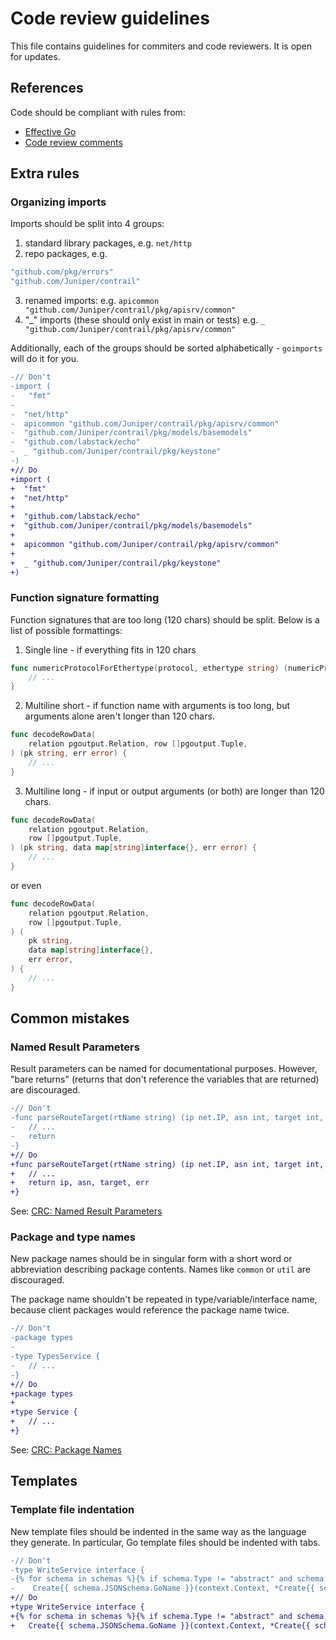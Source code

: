 # Code review guidelines

This file contains guidelines for commiters and code reviewers.
It is open for updates.

## References

Code should be compliant with rules from:
- [Effective Go](https://golang.org/doc/effective_go.html)
- [Code review comments](https://github.com/golang/go/wiki/CodeReviewComments)

## Extra rules

### Organizing imports

Imports should be split into 4 groups:
1.  standard library packages, e.g. `net/http`
2.  repo packages, e.g.

```go
"github.com/pkg/errors"
"github.com/Juniper/contrail"
```

3. renamed imports: 
    e.g. `apicommon "github.com/Juniper/contrail/pkg/apisrv/common"`
4. "_" imports (these should only exist in main or tests)
    e.g. `_ "github.com/Juniper/contrail/pkg/apisrv/common"`



Additionally, each of the groups should be sorted alphabetically -
`goimports` will do it for you.

```diff
-// Don't
-import (
-	"fmt"
-
-  "net/http"
-  apicommon "github.com/Juniper/contrail/pkg/apisrv/common"
-  "github.com/Juniper/contrail/pkg/models/basemodels"
-  "github.com/labstack/echo"
-  _ "github.com/Juniper/contrail/pkg/keystone"
-)
+// Do
+import (
+  "fmt"
+  "net/http"
+
+  "github.com/labstack/echo"
+  "github.com/Juniper/contrail/pkg/models/basemodels"
+
+  apicommon "github.com/Juniper/contrail/pkg/apisrv/common"
+
+  _ "github.com/Juniper/contrail/pkg/keystone"
+)
```

### Function signature formatting

Function signatures that are too long (120 chars) should be split.
Below is a list of possible formattings:
1.  Single line - if everything fits in 120 chars

```go
func numericProtocolForEthertype(protocol, ethertype string) (numericProtocol string, err error) {
	// ...
}
```

2.  Multiline short - if function name with arguments is too long, but arguments
    alone aren't longer than 120 chars.

```go
func decodeRowData(
	relation pgoutput.Relation, row []pgoutput.Tuple,
) (pk string, err error) {
	// ...
}
```

3. Multiline long - if input or output arguments (or both) are longer than 120 chars.

```go
func decodeRowData(
	relation pgoutput.Relation,
	row []pgoutput.Tuple,
) (pk string, data map[string]interface{}, err error) {
	// ...
}
```

or even

```go
func decodeRowData(
	relation pgoutput.Relation,
	row []pgoutput.Tuple,
) (
	pk string,
	data map[string]interface{},
	err error,
) {
	// ...
}
```

## Common mistakes

### Named Result Parameters

Result parameters can be named for documentational purposes.
However, "bare returns" (returns that don't reference the variables
that are returned) are discouraged.

```diff
-// Don't
-func parseRouteTarget(rtName string) (ip net.IP, asn int, target int, err error) {
-	// ...
-	return
-}
+// Do
+func parseRouteTarget(rtName string) (ip net.IP, asn int, target int, err error) {
+	// ...
+	return ip, asn, target, err
+}
```

See: [CRC: Named Result Parameters](https://github.com/golang/go/wiki/CodeReviewComments#named-result-parameters)

### Package and type names

New package names should be in singular form with a short word or abbreviation
describing package contents. Names like `common` or `util` are discouraged.

The package name shouldn't be repeated in type/variable/interface name,
because client packages would reference the package name twice.

```diff
-// Don't
-package types
-
-type TypesService {
-	// ...
-}
+// Do
+package types
+
+type Service {
+	// ...
+}
```

See: [CRC: Package Names](https://github.com/golang/go/wiki/CodeReviewComments#package-names)

## Templates

### Template file indentation

New template files should be indented in the same way
as the language they generate.
In particular, Go template files should be indented with tabs.

```diff
-// Don't
-type WriteService interface {
-{% for schema in schemas %}{% if schema.Type != "abstract" and schema.ID %}
-    Create{{ schema.JSONSchema.GoName }}(context.Context, *Create{{ schema.JSONSchema.GoName }}Request) (*Create{{ schema.JSONSchema.GoName }}Response, error)
+// Do
+type WriteService interface {
+{% for schema in schemas %}{% if schema.Type != "abstract" and schema.ID %}
+	Create{{ schema.JSONSchema.GoName }}(context.Context, *Create{{ schema.JSONSchema.GoName }}Request) (*Create{{ schema.JSONSchema.GoName }}Response, error)
```
